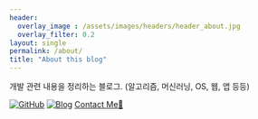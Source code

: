 ```yaml
---
header:
  overlay_image : /assets/images/headers/header_about.jpg
  overlay_filter: 0.2
layout: single
permalink: /about/
title: "About this blog"
---
```


개발 관련 내용을 정리하는 블로그. (알고리즘, 머신러닝, OS, 웹, 앱 등등)

[![GitHub](http://img.shields.io/badge/GitHub-black?style=flat-square&logo=github)](https://github.com/hei-jung)
[![Blog](https://img.shields.io/badge/Blog-badge?style=flat-square&logo=Naver&logoColor=white)](http://blog.naver.com/wkdgpwjd007)
[Contact Me📩](mailto:wkdgpwjd007@naver.com)
